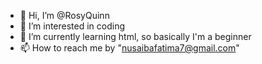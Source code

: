 - 👋 Hi, I’m @RosyQuinn 
- 👀 I’m interested in coding
- 🌱 I’m currently learning html, so basically I'm a beginner 
- 📫 How to reach me by "nusaibafatima7@gmail.com"

<!---
RosyQuinn/RosyQuinn is a ✨ special ✨ repository because its `README.md` (this file) appears on your GitHub profile.
You can click the Preview link to take a look at your changes.
--->
